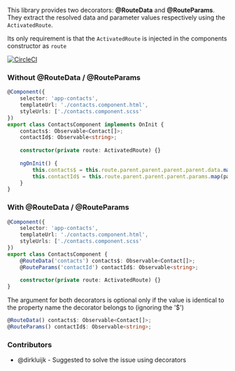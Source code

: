 This library provides two decorators: **@RouteData** and **@RouteParams**. They extract the resolved
data and parameter values respectively using the `ActivatedRoute`. 

Its only requirement is that the `ActivatedRoute` is injected in the components constructor as `route`

[![CircleCI](https://circleci.com/gh/scaljeri/angular-route-xxl.svg?style=svg)](https://circleci.com/gh/scaljeri/angular-route-xxl)

### Without @RouteData / @RouteParams

```typescript
@Component({
    selector: 'app-contacts',
    templateUrl: './contacts.component.html',
    styleUrls: ['./contacts.component.scss'
})
export class ContactsComponent implements OnInit {
    contacts$: Observable<Contact[]>;
    contactId$: Observable<string>;
    
    constructor(private route: ActivatedRoute) {}
    
    ngOnInit() {
        this.contacts$ = this.route.parent.parent.parent.parent.data.map(data => data['contacts']);
        this.contactId$ = this.route.parent.parent.parent.params.map(params => params['contactId']);
    }
}
```

### With @RouteData / @RouteParams

```typescript
@Component({
    selector: 'app-contacts',
    templateUrl: './contacts.component.html',
    styleUrls: ['./contacts.component.scss'
})
export class ContactsComponent {
    @RouteData('contacts') contacts$: Observable<Contact[]>;
    @RouteParams('contactId') contactId$: Observable<string>;
    
    constructor(private route: ActivatedRoute) {}
}
```

The argument for both decorators is optional only if the value is identical to the property name 
the decorator belongs to (ignoring the '$')

```typescript
@RouteData() contacts$: Observable<Contact[]>;
@RouteParams() contactId$: Observable<string>;
```

### Contributors

   + @dirkluijk - Suggested to solve the issue using decorators
